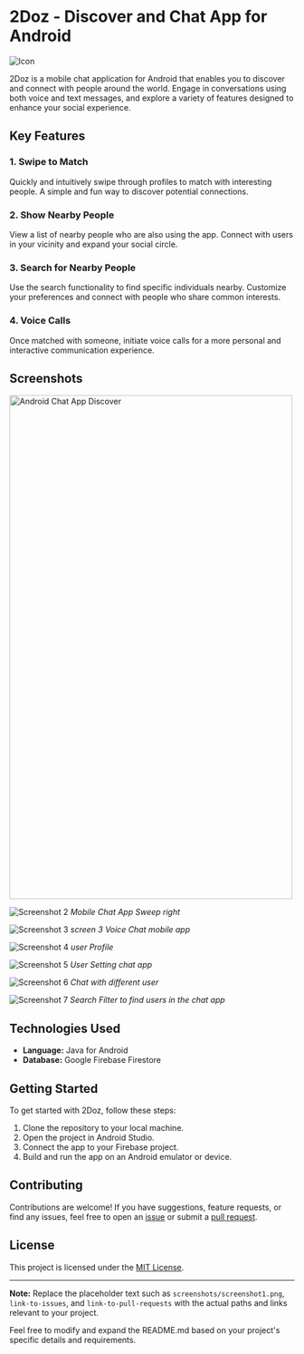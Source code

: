 # 2Doz - Discover and Chat App for Android

![Icon](screenshots/icon.png)

2Doz is a mobile chat application for Android that enables you to discover and connect with people around the world. Engage in conversations using both voice and text messages, and explore a variety of features designed to enhance your social experience.

## Key Features

### 1. Swipe to Match
Quickly and intuitively swipe through profiles to match with interesting people. A simple and fun way to discover potential connections.

### 2. Show Nearby People
View a list of nearby people who are also using the app. Connect with users in your vicinity and expand your social circle.

### 3. Search for Nearby People
Use the search functionality to find specific individuals nearby. Customize your preferences and connect with people who share common interests.

### 4. Voice Calls
Once matched with someone, initiate voice calls for a more personal and interactive communication experience.

## Screenshots

<img src="screenshots/screen1.jpg" alt="Android Chat App Discover" width="500" height="889">



![Screenshot 2](screenshots/screen2.jpg)
*Mobile Chat App Sweep right*

![Screenshot 3](screenshots/Screen-3.jpg)
*screen 3 Voice Chat mobile app*

![Screenshot 4](screenshots/screen5.jpg)
*user Profile*

![Screenshot 5](screenshots/screen6.jpg)
*User Setting chat app*

![Screenshot 6](screenshots/screen7.jpg)
*Chat with different user*

![Screenshot 7](screenshots/screen8.jpg)
*Search Filter to find users in the chat app*

<!-- Add more screenshots as needed -->

## Technologies Used

- **Language:** Java for Android
- **Database:** Google Firebase Firestore

## Getting Started

To get started with 2Doz, follow these steps:

1. Clone the repository to your local machine.
2. Open the project in Android Studio.
3. Connect the app to your Firebase project.
4. Build and run the app on an Android emulator or device.

## Contributing

Contributions are welcome! If you have suggestions, feature requests, or find any issues, feel free to open an [issue](link-to-issues) or submit a [pull request](link-to-pull-requests).

## License

This project is licensed under the [MIT License](LICENSE).

---

**Note:** Replace the placeholder text such as `screenshots/screenshot1.png`, `link-to-issues`, and `link-to-pull-requests` with the actual paths and links relevant to your project.

Feel free to modify and expand the README.md based on your project's specific details and requirements.
